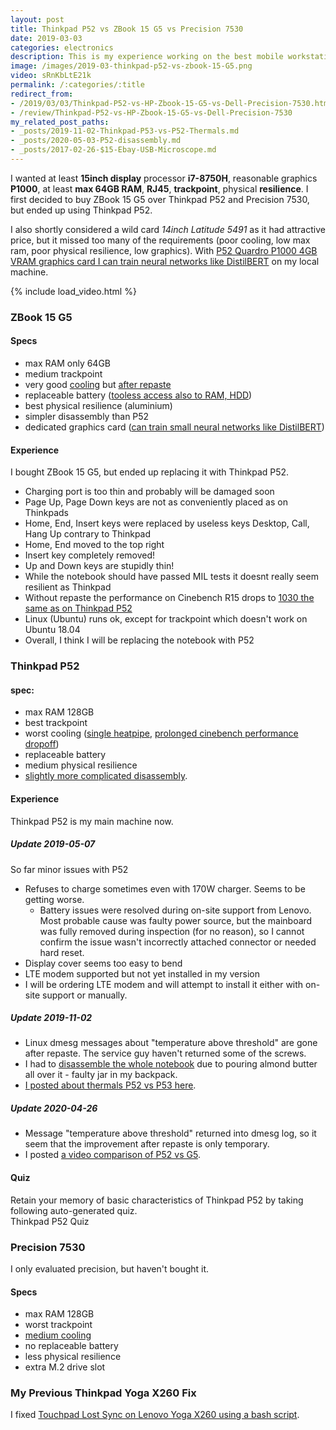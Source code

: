 ```yaml
---
layout: post
title: Thinkpad P52 vs ZBook 15 G5 vs Precision 7530
date: 2019-03-03
categories: electronics
description: This is my experience working on the best mobile workstation of 2019 with specs matching Thinkpad P52 and ZBook 15 G5.
image: /images/2019-03-thinkpad-p52-vs-zbook-15-G5.png
video: sRnKbLtE21k
permalink: /:categories/:title
redirect_from:
- /2019/03/03/Thinkpad-P52-vs-HP-Zbook-15-G5-vs-Dell-Precision-7530.html
- /review/Thinkpad-P52-vs-HP-Zbook-15-G5-vs-Dell-Precision-7530
my_related_post_paths:
- _posts/2019-11-02-Thinkpad-P53-vs-P52-Thermals.md
- _posts/2020-05-03-P52-disassembly.md
- _posts/2017-02-26-$15-Ebay-USB-Microscope.md
---
```




I wanted at least __15inch display__ processor __i7-8750H__, reasonable graphics __P1000__, at least __max 64GB RAM__, __RJ45__, __trackpoint__, physical __resilience__. I first decided to buy ZBook 15 G5 over Thinkpad P52 and Precision 7530, but ended up using Thinkpad P52.

I also shortly considered a wild card _14inch Latitude 5491_ as it had attractive price, but it missed too many of the requirements (poor cooling, low max ram, poor physical resilience, low graphics).
With [P52 Quardro P1000 4GB VRAM graphics card I can train neural networks like DistilBERT](/ml/transformers-self-attention-mechanism-simplified) on my local machine.

{% include load_video.html %}


### ZBook 15 G5

#### Specs
- max RAM only 64GB
- medium trackpoint
- very good [cooling](https://f1.media.brightcove.com/8/1160438711001/1160438711001_5763673639001_5763663561001-vs.jpg?pubId=4119874066001&videoId=5763349495001) but [after repaste](http://forum.notebookreview.com/threads/dell-precision-7530-hp-zbook-15-g5-or-lenovo-thinkpad-p52.820474/page-26#post-10817321)
- replaceable battery ([tooless access also to RAM, HDD](https://i.ytimg.com/vi/4jW1loaLgyI/maxresdefault.jpg))
- best physical resilience (aluminium)
- simpler disassembly than P52
- dedicated graphics card ([can train small neural networks like DistilBERT](/ml/transformers-self-attention-mechanism-simplified))
    
#### Experience
I bought ZBook 15 G5, but ended up replacing it with Thinkpad P52.

- Charging port is too thin and probably will be damaged soon
- Page Up, Page Down keys are not as conveniently placed as on Thinkpads
- Home, End, Insert keys were replaced by useless keys Desktop, Call, Hang Up contrary to Thinkpad
- Home, End moved to the top right
- Insert key completely removed!
- Up and Down keys are stupidly thin!
- While the notebook should have passed MIL tests it doesnt really seem resilient as Thinkpad
- Without repaste the performance on Cinebench R15 drops to [1030 the same as on Thinkpad P52](https://www.notebookcheck.net/Lenovo-ThinkPad-P52-i7-P1000-FHD-Workstation-Review.322974.0.html)
- Linux (Ubuntu) runs ok, except for trackpoint which doesn't work on Ubuntu 18.04
- Overall, I think I will be replacing the notebook with P52
    
    
### Thinkpad P52

#### spec:
- max RAM 128GB
- best trackpoint
- worst cooling ([single heatpipe](http://forum.notebookreview.com/attachments/cooling_comparison-png.160125/), [prolonged cinebench performance dropoff](https://www.notebookcheck.net/Lenovo-ThinkPad-P52-i7-P1000-FHD-Workstation-Review.322974.0.html))
- replaceable battery
- medium physical resilience
- [slightly more complicated disassembly](/electronics/P52-disassembly).

#### Experience
Thinkpad P52 is my main machine now.

##### Update 2019-05-07
So far minor issues with P52
- Refuses to charge sometimes even with 170W charger. Seems to be getting worse.
    - Battery issues were resolved during on-site support from Lenovo. Most probable cause was faulty power source, but the mainboard was fully removed during inspection (for no reason), so I cannot confirm the issue wasn't incorrectly attached connector or needed hard reset.
- Display cover seems too easy to bend
- LTE modem supported but not yet installed in my version
- I will be ordering LTE modem and will attempt to install it either with on-site support or manually.

##### Update 2019-11-02
- Linux dmesg messages about "temperature above threshold" are gone after repaste. The service guy haven't returned some of the screws.
- I had to [disassemble the whole notebook](/electronics/P52-disassembly) due to pouring almond butter all over it - faulty jar in my backpack.
- [I posted about thermals P52 vs P53 here](/electronics/Thinkpad-P53-vs-P52-Thermals).

##### Update 2020-04-26
- Message "temperature above threshold" returned into dmesg log, so it seem that the improvement after repaste is only temporary.
- I posted [a video comparison of P52 vs G5](https://youtu.be/sRnKbLtE21k).

#### Quiz

Retain your memory of basic characteristics of Thinkpad P52 by taking following auto-generated quiz.
<br>
<a class="btn btn-warning" style="text-decoration: none;" href="https://quizrecall.com/study/public-test?store_id=71f196f0-b4b7-43aa-87e0-2b8f42a65293">Thinkpad P52 Quiz</a>


### Precision 7530 
I only evaluated precision, but haven't bought it.

#### Specs
- max RAM 128GB
- worst trackpoint
- [medium cooling](https://scene7-cdn.dell.com/is/image//DellComputer/workstation-precision-7530-html5-thumb-image-set?wid=1110&fmt=png-alpha)
- no replaceable battery
- less physical resilience
- extra M.2 drive slot


### My Previous Thinkpad Yoga X260 Fix
I fixed [Touchpad Lost Sync on Lenovo Yoga X260 using a bash script](/software/Debounce-In-Bash-To-Fix-Lenovo-Touchpad-And-Trackpoint-Lost-Sync).